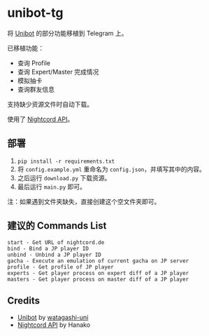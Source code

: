 # unibot-tg

将 [Unibot](https://github.com/watagashi-uni/Unibot) 的部分功能移植到 Telegram 上。

已移植功能：
- 查询 Profile
- 查询 Expert/Master 完成情况
- 模拟抽卡
- 查询群友信息

支持缺少资源文件时自动下载。

使用了 [Nightcord API](https://docs.api.nightcord.de)。

## 部署
1. `pip install -r requirements.txt`
2. 将 `config.example.yml` 重命名为 `config.json`，并填写其中的内容。
3. 之后运行 `download.py` 下载资源。
4. 最后运行 `main.py` 即可。

注：如果遇到文件夹缺失，直接创建这个空文件夹即可。

## 建议的 Commands List
```
start - Get URL of nightcord.de
bind - Bind a JP player ID
unbind - Unbind a JP player ID
gacha - Execute an emulation of current gacha on JP server
profile - Get profile of JP player
experts - Get player process on expert diff of a JP player
masters - Get player process on master diff of a JP player
```

## Credits
- [Unibot](https://github.com/watagashi-uni/Unibot) by [watagashi-uni](https://github.com/watagashi-uni)
- [Nightcord API](https://docs.api.nightcord.de) by Hanako
